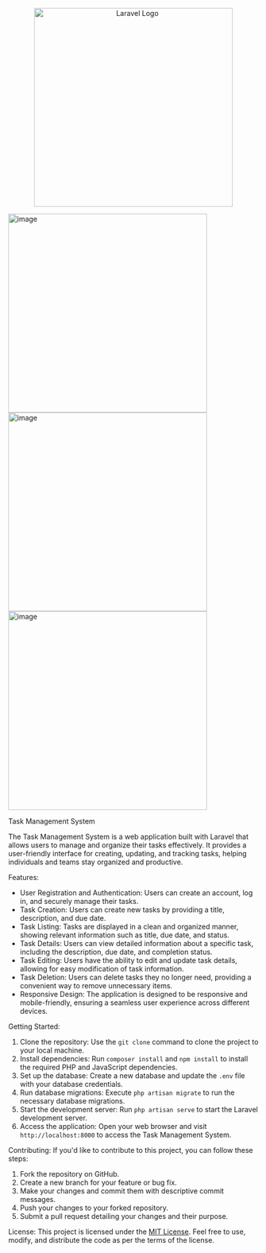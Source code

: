 <p align="center"><a href="https://laravel.com" target="_blank"><img src="https://raw.githubusercontent.com/laravel/art/master/logo-lockup/5%20SVG/2%20CMYK/1%20Full%20Color/laravel-logolockup-cmyk-red.svg" width="400" alt="Laravel Logo"></a></p>

<img src="https://files.fm/thumb_show.php?i=drs4qugwv" width="400" alt="image">

<img src="https://files.fm/thumb_show.php?i=5d5ddc4m9" width="400" alt="image">

<img src="https://files.fm/thumb_show.php?i=v6yx2kavt" width="400" alt="image">



Task Management System

The Task Management System is a web application built with Laravel that allows users to manage and organize their tasks effectively. It provides a user-friendly interface for creating, updating, and tracking tasks, helping individuals and teams stay organized and productive.

Features:
- User Registration and Authentication: Users can create an account, log in, and securely manage their tasks.
- Task Creation: Users can create new tasks by providing a title, description, and due date.
- Task Listing: Tasks are displayed in a clean and organized manner, showing relevant information such as title, due date, and status.
- Task Details: Users can view detailed information about a specific task, including the description, due date, and completion status.
- Task Editing: Users have the ability to edit and update task details, allowing for easy modification of task information.
- Task Deletion: Users can delete tasks they no longer need, providing a convenient way to remove unnecessary items.
- Responsive Design: The application is designed to be responsive and mobile-friendly, ensuring a seamless user experience across different devices.

Getting Started:
1. Clone the repository: Use the `git clone` command to clone the project to your local machine.
2. Install dependencies: Run `composer install` and `npm install` to install the required PHP and JavaScript dependencies.
3. Set up the database: Create a new database and update the `.env` file with your database credentials.
4. Run database migrations: Execute `php artisan migrate` to run the necessary database migrations.
5. Start the development server: Run `php artisan serve` to start the Laravel development server.
6. Access the application: Open your web browser and visit `http://localhost:8000` to access the Task Management System.

Contributing:
If you'd like to contribute to this project, you can follow these steps:
1. Fork the repository on GitHub.
2. Create a new branch for your feature or bug fix.
3. Make your changes and commit them with descriptive commit messages.
4. Push your changes to your forked repository.
5. Submit a pull request detailing your changes and their purpose.

License:
This project is licensed under the [MIT License](link-to-license-file). Feel free to use, modify, and distribute the code as per the terms of the license.

